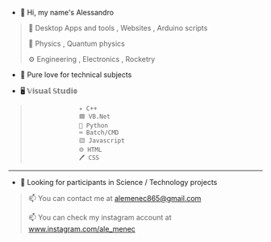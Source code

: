 
- 👋 Hi, my name's Alessandro

> 📲 Desktop Apps and tools , Websites , Arduino scripts
> 
> 🔬 Physics , Quantum physics
>
> ⚙️ Engineering , Electronics , Rocketry


- 👀 Pure love for technical subjects

- 🖥️ 𝕍𝕚𝕤𝕦𝕒𝕝 𝕊𝕥𝕦𝕕𝕚𝕠
>                   ✴️ C++
>                   🟦 VB.Net
>                   🐍 Python
>                   ⌨ Batch/CMD
>                   🟨 Javascript
>                   🌐 HTML
>                   🖊️ CSS

___
- 💞️ Looking for participants in Science / Technology projects

> 📫 You can contact me at alemenec865@gmail.com
> 
> 📫 You can check my instagram account at www.instagram.com/ale_menec
